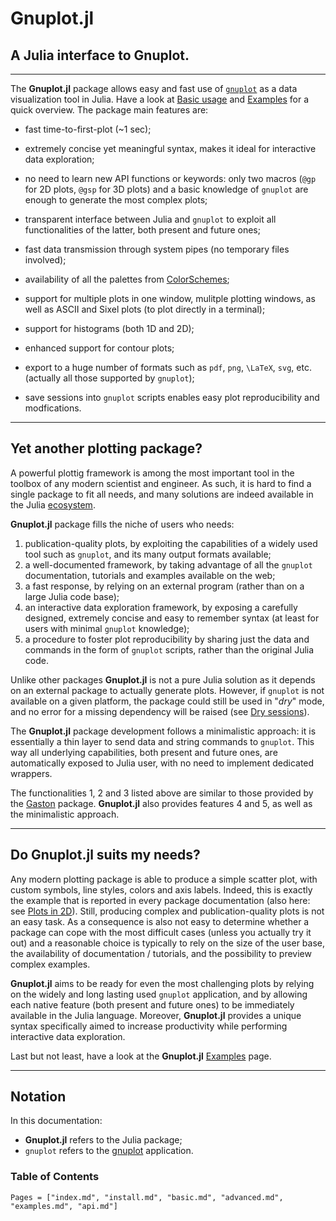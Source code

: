 # Gnuplot.jl
## A Julia interface to Gnuplot.
---

The **Gnuplot.jl** package allows easy and fast use of [`gnuplot`](http://gnuplot.info/) as a data visualization tool in Julia.  Have a look at [Basic usage](@ref) and [Examples](@ref) for a quick overview.  The package main features are:

- fast time-to-first-plot (~1 sec);

- extremely concise yet meaningful syntax, makes it ideal for interactive data exploration;

- no need to learn new API functions or keywords: only two macros (`@gp` for 2D plots, `@gsp` for 3D plots) and a basic knowledge of `gnuplot` are enough to generate the most complex plots;

- transparent interface between Julia and `gnuplot` to exploit all functionalities of the latter, both present and future ones;

- fast data transmission through system pipes (no temporary files involved);

- availability of all the palettes from [ColorSchemes](https://github.com/JuliaGraphics/ColorSchemes.jl);

- support for multiple plots in one window, mulitple plotting windows, as well as ASCII and Sixel plots (to plot directly in a terminal);

- support for histograms (both 1D and 2D);

- enhanced support for contour plots;

- export to a huge number of formats such as `pdf`, `png`, ``\LaTeX``, `svg`, etc. (actually all those supported by `gnuplot`);

- save sessions into `gnuplot` scripts enables easy plot reproducibility and modfications.

---
## Yet another plotting package?

A powerful plottig framework is among the most important tool in the toolbox of any modern scientist and engineer. As such, it is hard to find a single package to fit all needs, and many solutions are indeed available in the Julia [ecosystem](https://github.com/JuliaPlots).

**Gnuplot.jl** package fills the niche of users who needs:
1. publication-quality plots, by exploiting the capabilities of a widely used tool such as `gnuplot`, and its many output formats available;
1. a well-documented framework, by taking advantage of all the `gnuplot` documentation, tutorials and examples available on the web;
1. a fast response, by relying on an external program (rather than on a large Julia code base);
1. an interactive data exploration framework, by exposing a carefully designed, extremely concise and easy to remember syntax (at least for users with minimal `gnuplot` knowledge);
1. a procedure to foster plot reproducibility by sharing just the data and commands in the form of `gnuplot` scripts, rather than the original Julia code.

Unlike other packages **Gnuplot.jl** is not a pure Julia solution as it depends on an external package to actually generate plots.  However, if `gnuplot` is not available on a given platform, the package could still be used in "*dry*" mode, and no error for a missing dependency will be raised (see [Dry sessions](@ref)).

The **Gnuplot.jl** package development follows a minimalistic approach: it is essentially a thin layer to send data and string commands to `gnuplot`.  This way all underlying capabilities, both present and future ones, are automatically exposed to Julia user, with no need to implement dedicated wrappers.

The functionalities 1, 2 and 3 listed above are similar to those provided by the [Gaston](https://github.com/mbaz/Gaston.jl) package.  **Gnuplot.jl** also provides features 4 and 5, as well as the minimalistic approach.


---
## Do Gnuplot.jl suits my needs?

Any modern plotting package is able to produce a simple scatter plot, with custom symbols, line styles, colors and axis labels.  Indeed, this is exactly the example that is reported in every package documentation (also here: see [Plots in 2D](@ref)). Still, producing complex and publication-quality plots is not an easy task.  As a consequence is also not easy to determine whether a package can cope with the most difficult cases (unless you actually try it out) and a reasonable choice is typically to rely on the size of the user base, the availability of documentation / tutorials, and the possibility to preview complex examples.

**Gnuplot.jl** aims to be ready for even the most challenging plots by relying on the widely and long lasting used `gnuplot` application, and by allowing each native feature (both present and future ones) to be immediately available in the Julia language.  Moreover, **Gnuplot.jl** provides a unique syntax specifically aimed to increase productivity while performing interactive data exploration.

Last but not least, have a look at the **Gnuplot.jl** [Examples](#ref) page.

---
## Notation
In this documentation:
- **Gnuplot.jl** refers to the Julia package;
- `gnuplot` refers to the [gnuplot](http://gnuplot.info/) application.


### Table of Contents
```@contents
Pages = ["index.md", "install.md", "basic.md", "advanced.md", "examples.md", "api.md"]
```
